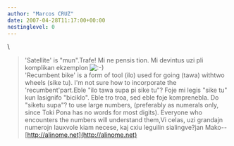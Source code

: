 ```yaml
---
author: "Marcos CRUZ"
date: 2007-04-28T11:17:00+00:00
nestinglevel: 0
---
```

\
> 'Satellite' is "mun".Trafe! Mi ne pensis tion. Mi devintus uzi pli komplikan ekzemplon ![:-)](images/smilies/icon_e_smile.gif "Smile")\
> 'Recumbent bike' is a form of tool (ilo) used for going (tawa) withtwo
> wheels (sike tu). I'm not sure how to incorporate the 'recumbent'part.Eble "ilo tawa supa pi sike tu"? Foje mi legis "sike tu" kun lasignifo "biciklo". Eble tro troa, sed eble foje komprenebla. Do "siketu supa"?
> to use large numbers,
> (preferably as numerals only, since Toki Pona has no words for most
> digits).
> Everyone who encounters the numbers will understand them,Vi celas, uzi grandajn numerojn lauxvole kiam necese, kaj cxiu leguilin sialingve?jan Mako--
[http://alinome.net](http://alinome.net)